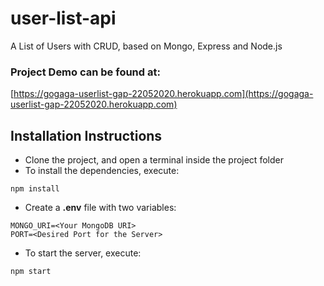 # user-list-api
A List of Users with CRUD, based on Mongo, Express and Node.js  
### **Project Demo can be found at:**
[https://gogaga-userlist-gap-22052020.herokuapp.com](https://gogaga-userlist-gap-22052020.herokuapp.com)
## **Installation Instructions**
* Clone the project, and open a terminal inside the project folder
* To install the dependencies, execute:
```
npm install
```
* Create a **.env** file with two variables:  
```
MONGO_URI=<Your MongoDB URI>  
PORT=<Desired Port for the Server>
```
* To start the server, execute:
```
npm start
```
